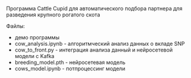 Программа Cattle Cupid для автоматического подбора партнера для разведения крупного рогатого скота 

Файлы: 
- демо программы
- сow_analysis.ipynb - алгоритмческий анализ данных о вкладе SNP
- cow_to_front.py - интеграция анализа данный и нейросетевой модели с Kafka 
- breeding_model.pth - нейросетевая модель
- cows_model.ipynb - потпроцессинг модели 
